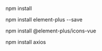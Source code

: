 npm install 

npm install element-plus --save

npm install @element-plus/icons-vue

npm install axios